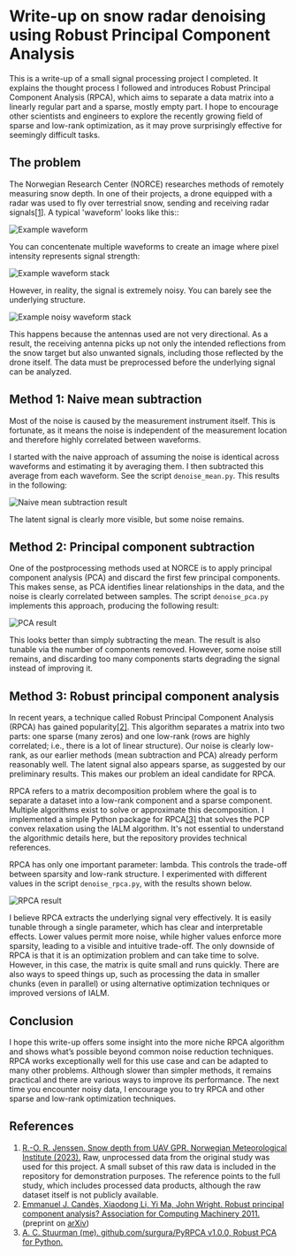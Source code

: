 # Write-up on snow radar denoising using Robust Principal Component Analysis
This is a write-up of a small signal processing project I completed. It explains the thought process I followed and introduces Robust Principal Component Analysis (RPCA), which aims to separate a data matrix into a linearly regular part and a sparse, mostly empty part. I hope to encourage other scientists and engineers to explore the recently growing field of sparse and low-rank optimization, as it may prove surprisingly effective for seemingly difficult tasks.

## The problem
The Norwegian Research Center (NORCE) researches methods of remotely measuring snow depth. In one of their projects, a drone equipped with a radar was used to fly over terrestrial snow, sending and receiving radar signals[[1]](#jenssen2023). A typical 'waveform' looks like this::

![Example waveform](example_waveform.png)

You can concentenate multiple waveforms to create an image where pixel intensity represents signal strength:

![Example waveform stack](example_waveform_stack.png)

However, in reality, the signal is extremely noisy. You can barely see the underlying structure.

![Example noisy waveform stack](example_noisy_waveform_stack.png)

This happens because the antennas used are not very directional. As a result, the receiving antenna picks up not only the intended reflections from the snow target but also unwanted signals, including those reflected by the drone itself. The data must be preprocessed before the underlying signal can be analyzed.

## Method 1: Naive mean subtraction
Most of the noise is caused by the measurement instrument itself. This is fortunate, as it means the noise is independent of the measurement location and therefore highly correlated between waveforms.

I started with the naive approach of assuming the noise is identical across waveforms and estimating it by averaging them. I then subtracted this average from each waveform. See the script `denoise_mean.py`. This results in the following:

![Naive mean subtraction result](mean_result.png)

The latent signal is clearly more visible, but some noise remains.

## Method 2: Principal component subtraction
One of the postprocessing methods used at NORCE is to apply principal component analysis (PCA) and discard the first few principal components. This makes sense, as PCA identifies linear relationships in the data, and the noise is clearly correlated between samples. The script `denoise_pca.py` implements this approach, producing the following result:

![PCA result](pca_result.png)

This looks better than simply subtracting the mean. The result is also tunable via the number of components removed. However, some noise still remains, and discarding too many components starts degrading the signal instead of improving it.

## Method 3: Robust principal component analysis
In recent years, a technique called Robust Principal Component Analysis (RPCA) has gained popularity[[2]](#candes2011). This algorithm separates a matrix into two parts: one sparse (many zeros) and one low-rank (rows are highly correlated; i.e., there is a lot of linear structure). Our noise is clearly low-rank, as our earlier methods (mean subtraction and PCA) already perform reasonably well. The latent signal also appears sparse, as suggested by our preliminary results. This makes our problem an ideal candidate for RPCA.

RPCA refers to a matrix decomposition problem where the goal is to separate a dataset into a low-rank component and a sparse component. Multiple algorithms exist to solve or approximate this decomposition. I implemented a simple Python package for RPCA[[3]](#stuurmanpyrpca) that solves the PCP convex relaxation using the IALM algorithm. It's not essential to understand the algorithmic details here, but the repository provides technical references.

RPCA has only one important parameter: lambda. This controls the trade-off between sparsity and low-rank structure. I experimented with different values in the script `denoise_rpca.py`, with the results shown below.

![RPCA result](rpca_result.png)

I believe RPCA extracts the underlying signal very effectively. It is easily tunable through a single parameter, which has clear and interpretable effects. Lower values permit more noise, while higher values enforce more sparsity, leading to a visible and intuitive trade-off. The only downside of RPCA is that it is an optimization problem and can take time to solve. However, in this case, the matrix is quite small and runs quickly. There are also ways to speed things up, such as processing the data in smaller chunks (even in parallel) or using alternative optimization techniques or improved versions of IALM.

## Conclusion
I hope this write-up offers some insight into the more niche RPCA algorithm and shows what’s possible beyond common noise reduction techniques. RPCA works exceptionally well for this use case and can be adapted to many other problems. Although slower than simpler methods, it remains practical and there are various ways to improve its performance. The next time you encounter noisy data, I encourage you to try RPCA and other sparse and low-rank optimization techniques.

## References
1. <a name="jenssen2023"></a> [R.-O. R. Jenssen. Snow depth from UAV GPR. Norwegian Meteorological Institute (2023).](https://doi.org/10.21343/ZAW8-2G80) Raw, unprocessed data from the original study was used for this project. A small subset of this raw data is included in the repository for demonstration purposes. The reference points to the full study, which includes processed data products, although the raw dataset itself is not publicly available.
2. <a name="candes2011"></a> [Emmanuel J. Candès, Xiaodong Li, Yi Ma, John Wright. Robust principal component analysis? Association for Computing Machinery 2011.](https://doi.org/10.1145/1970392.1970395) (preprint on [arXiv](https://doi.org/10.48550/arXiv.0912.3599))
3. <a name="stuurmanpyrpca"></a> [A. C. Stuurman (me). github.com/surgura/PyRPCA v1.0.0, Robust PCA for Python.](https://github.com/surgura/PyRPCA)
